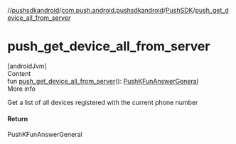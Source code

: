 //[pushsdkandroid](../../index.md)/[com.push.android.pushsdkandroid](../index.md)/[PushSDK](index.md)/[push_get_device_all_from_server](push_get_device_all_from_server.md)



# push_get_device_all_from_server  
[androidJvm]  
Content  
fun [push_get_device_all_from_server](push_get_device_all_from_server.md)(): [PushKFunAnswerGeneral](../../com.push.android.pushsdkandroid.core/-push-k-fun-answer-general/index.md)  
More info  


Get a list of all devices registered with the current phone number



#### Return  


PushKFunAnswerGeneral

  



